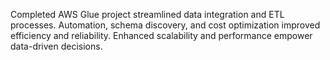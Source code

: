 
Completed AWS Glue project streamlined data integration and ETL processes. Automation, schema discovery, and cost optimization improved efficiency and reliability. Enhanced scalability and performance empower data-driven decisions.
